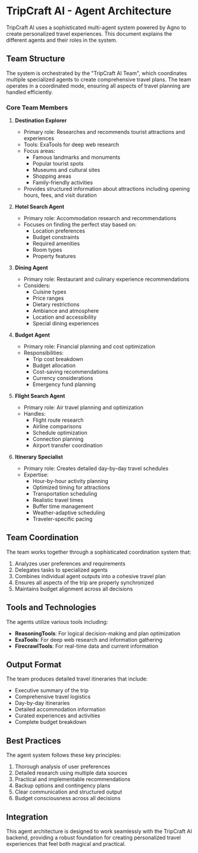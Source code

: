 # TripCraft AI - Agent Architecture

TripCraft AI uses a sophisticated multi-agent system powered by Agno to create personalized travel experiences. This document explains the different agents and their roles in the system.

## Team Structure

The system is orchestrated by the "TripCraft AI Team", which coordinates multiple specialized agents to create comprehensive travel plans. The team operates in a coordinated mode, ensuring all aspects of travel planning are handled efficiently.

### Core Team Members

1. **Destination Explorer**

   - Primary role: Researches and recommends tourist attractions and experiences
   - Tools: ExaTools for deep web research
   - Focus areas:
     - Famous landmarks and monuments
     - Popular tourist spots
     - Museums and cultural sites
     - Shopping areas
     - Family-friendly activities
   - Provides structured information about attractions including opening hours, fees, and visit duration

2. **Hotel Search Agent**

   - Primary role: Accommodation research and recommendations
   - Focuses on finding the perfect stay based on:
     - Location preferences
     - Budget constraints
     - Required amenities
     - Room types
     - Property features

3. **Dining Agent**

   - Primary role: Restaurant and culinary experience recommendations
   - Considers:
     - Cuisine types
     - Price ranges
     - Dietary restrictions
     - Ambiance and atmosphere
     - Location and accessibility
     - Special dining experiences

4. **Budget Agent**

   - Primary role: Financial planning and cost optimization
   - Responsibilities:
     - Trip cost breakdown
     - Budget allocation
     - Cost-saving recommendations
     - Currency considerations
     - Emergency fund planning

5. **Flight Search Agent**

   - Primary role: Air travel planning and optimization
   - Handles:
     - Flight route research
     - Airline comparisons
     - Schedule optimization
     - Connection planning
     - Airport transfer coordination

6. **Itinerary Specialist**
   - Primary role: Creates detailed day-by-day travel schedules
   - Expertise:
     - Hour-by-hour activity planning
     - Optimized timing for attractions
     - Transportation scheduling
     - Realistic travel times
     - Buffer time management
     - Weather-adaptive scheduling
     - Traveler-specific pacing

## Team Coordination

The team works together through a sophisticated coordination system that:

1. Analyzes user preferences and requirements
2. Delegates tasks to specialized agents
3. Combines individual agent outputs into a cohesive travel plan
4. Ensures all aspects of the trip are properly synchronized
5. Maintains budget alignment across all decisions

## Tools and Technologies

The agents utilize various tools including:

- **ReasoningTools**: For logical decision-making and plan optimization
- **ExaTools**: For deep web research and information gathering
- **FirecrawlTools**: For real-time data and current information

## Output Format

The team produces detailed travel itineraries that include:

- Executive summary of the trip
- Comprehensive travel logistics
- Day-by-day itineraries
- Detailed accommodation information
- Curated experiences and activities
- Complete budget breakdown

## Best Practices

The agent system follows these key principles:

1. Thorough analysis of user preferences
2. Detailed research using multiple data sources
3. Practical and implementable recommendations
4. Backup options and contingency plans
5. Clear communication and structured output
6. Budget consciousness across all decisions

## Integration

This agent architecture is designed to work seamlessly with the TripCraft AI backend, providing a robust foundation for creating personalized travel experiences that feel both magical and practical.
